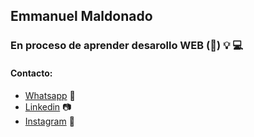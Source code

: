 ## Emmanuel Maldonado
### En proceso  de aprender desarollo WEB (:baby:) :bulb: :computer:
#### Contacto:
 -  [Whatsapp](https://wa.me/+525652900500) :iphone:
 -  [Linkedin](https://www.linkedin.com/in/emmanuel-maldonado-7058621a1/) :camera:
 -   [Instagram](https://www.instagram.com/ema.skillet/) :satellite:
